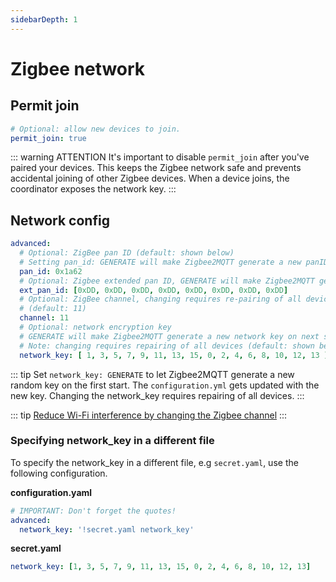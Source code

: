 ```yaml
---
sidebarDepth: 1
---
```


# Zigbee network

## Permit join
```yaml
# Optional: allow new devices to join.
permit_join: true
```

::: warning ATTENTION
It's important to disable `permit_join` after you've paired your devices. This keeps the Zigbee
network safe and prevents accidental joining of other Zigbee devices. When a device joins, the coordinator exposes the
network key.
:::

## Network config

```yaml
advanced:
  # Optional: ZigBee pan ID (default: shown below)
  # Setting pan_id: GENERATE will make Zigbee2MQTT generate a new panID on next startup
  pan_id: 0x1a62
  # Optional: Zigbee extended pan ID, GENERATE will make Zigbee2MQTT generate a new extended panID on next startup (default: shown below)
  ext_pan_id: [0xDD, 0xDD, 0xDD, 0xDD, 0xDD, 0xDD, 0xDD, 0xDD]
  # Optional: ZigBee channel, changing requires re-pairing of all devices. (Note: use a ZLL channel: 11, 15, 20, or 25 to avoid Problems)
  # (default: 11)
  channel: 11
  # Optional: network encryption key
  # GENERATE will make Zigbee2MQTT generate a new network key on next startup
  # Note: changing requires repairing of all devices (default: shown below)
  network_key: [ 1, 3, 5, 7, 9, 11, 13, 15, 0, 2, 4, 6, 8, 10, 12, 13 ]
```

::: tip
Set `network_key: GENERATE` to let Zigbee2MQTT generate a new random key on the first start. The `configuration.yml` gets updated with the new key. Changing the network_key requires repairing of all devices.
:::

::: tip
[Reduce Wi-Fi interference by changing the Zigbee
channel](../../advanced/zigbee/02_improve_network_range_and_stability.html#reduce-wi-fi-interference-by-changing-the-zigbee-channel.md)
:::

### Specifying network_key in a different file

To specify the network_key in a different file, e.g `secret.yaml`, use the following configuration.

**configuration.yaml**

```yaml
# IMPORTANT: Don't forget the quotes!
advanced:
  network_key: '!secret.yaml network_key'
```

**secret.yaml**

```yaml
network_key: [1, 3, 5, 7, 9, 11, 13, 15, 0, 2, 4, 6, 8, 10, 12, 13]
```
